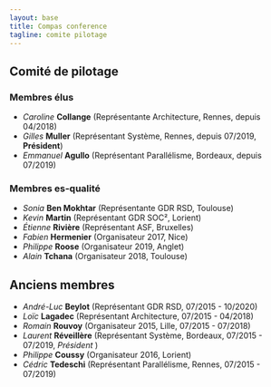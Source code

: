 ```yaml
---
layout: base
title: Compas conference
tagline: comite pilotage
---
```


## Comité de pilotage

### Membres élus 

* *Caroline* **Collange** (Représentante Architecture, Rennes, depuis 04/2018)
* *Gilles* **Muller** (Représentant Système, Rennes, depuis 07/2019, **Président**)
* *Emmanuel* **Agullo** (Représentant Parallélisme, Bordeaux, depuis 07/2019)

### Membres es-qualité
* *Sonia* **Ben Mokhtar** (Représentante GDR RSD, Toulouse)
* *Kevin* **Martin** (Représentant GDR SOC², Lorient)
* *Étienne* **Rivière** (Représentant ASF, Bruxelles)
* *Fabien* **Hermenier** (Organisateur 2017, Nice)
* *Philippe* **Roose** (Organisateur 2019, Anglet)
* *Alain* **Tchana** (Organisateur 2018, Toulouse)

## Anciens membres
* *André-Luc* **Beylot** (Représentant GDR RSD, 07/2015 - 10/2020)
* *Loïc* **Lagadec** (Représentant Architecture, 07/2015 - 04/2018)
* *Romain* **Rouvoy** (Organisateur 2015, Lille, 07/2015 - 07/2018)
* *Laurent* **Réveillère** (Représentant Système, Bordeaux, 07/2015 - 07/2019, *Président* )
* *Philippe* **Coussy** (Organisateur 2016, Lorient)
* *Cédric* **Tedeschi** (Représentant Parallélisme, Rennes, 07/2015 - 07/2019)
